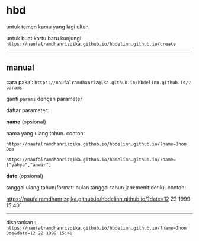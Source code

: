 # hbd
untuk temen kamu yang lagi ultah

untuk buat kartu baru kunjungi `https://naufalramdhanrizqika.github.io/hbdelinn.github.io/create`

---

## manual

cara pakai: `https://naufalramdhanrizqika.github.io/hbdelinn.github.io/?params`

ganti `params` dengan parameter


daftar parameter:

**name** (opsional)

nama yang ulang tahun. contoh:

`https://naufalramdhanrizqika.github.io/hbdelinn.github.io/?name=Jhon Doe`

`https://naufalramdhanrizqika.github.io/hbdelinn.github.io/?name=["yahya","anwar"]`


**date** (opsional)

tanggal ulang tahun(format: bulan tanggal tahun jam:menit:detik). contoh:

https://naufalramdhanrizqika.github.io/hbdelinn.github.io/?date=12 22 1999 15:40`


---

disarankan : `https://naufalramdhanrizqika.github.io/hbdelinn.github.io/?name=Jhon Doe&date=12 22 1999 15:40`

